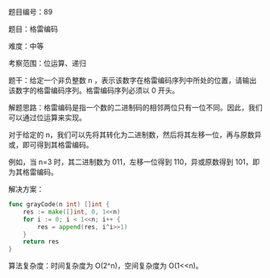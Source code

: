 题目编号：89

题目：格雷编码

难度：中等

考察范围：位运算、递归

题干：给定一个非负整数 n ，表示该数字在格雷编码序列中所处的位置，请输出该数字的格雷编码序列。格雷编码序列必须以 0 开头。

解题思路：格雷编码是指一个数的二进制码的相邻两位只有一位不同。因此，我们可以通过位运算来实现。

对于给定的 n，我们可以先将其转化为二进制数，然后将其左移一位，再与原数异或，即可得到其格雷编码。

例如，当 n=3 时，其二进制数为 011，左移一位得到 110，异或原数得到 101，即为其格雷编码。

解决方案：

```go
func grayCode(n int) []int {
    res := make([]int, 0, 1<<n)
    for i := 0; i < 1<<n; i++ {
        res = append(res, i^i>>1)
    }
    return res
}
```

算法复杂度：时间复杂度为 O(2^n)，空间复杂度为 O(1<<n)。